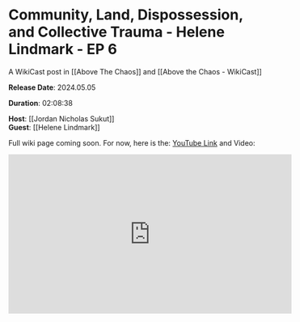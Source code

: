 # Community, Land, Dispossession, and Collective Trauma - Helene Lindmark - EP 6


A WikiCast post in [[Above The Chaos]] and [[Above the Chaos - WikiCast]]  

**Release Date**: 2024.05.05

**Duration**: 02:08:38

**Host**: [[Jordan Nicholas Sukut]]  
**Guest**: [[Helene Lindmark]]  

Full wiki page coming soon. For now, here is the: [YouTube Link](https://youtu.be/C8EDxJfDP6M?si=iTeSseKPCBjHTuJd) and Video: 



<div style="text-align:center"><iframe width="560" height="315" src="https://www.youtube.com/embed/C8EDxJfDP6M?si=iTeSseKPCBjHTuJd" title="YouTube video player" frameborder="0" allow="accelerometer; autoplay; clipboard-write; encrypted-media; gyroscope; picture-in-picture" allowfullscreen></iframe></div>
